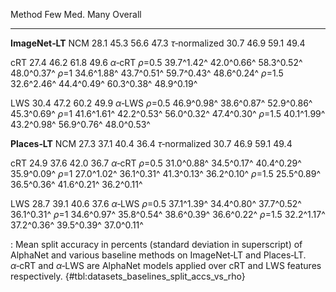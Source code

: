 Method                        Few            Med.            Many         Overall
-----------------  --------------  --------------  --------------  --------------
**ImageNet‑LT**
NCM                          28.1            45.3            56.6            47.3
_τ_‑normalized               30.7            46.9            59.1            49.4
<!--  -->
cRT                          27.4            46.2            61.8            49.6
_α_‑cRT
_ρ_=0.5                39.7^1.42^      42.0^0.66^      58.3^0.52^      48.0^0.37^
_ρ_=1                  34.6^1.88^      43.7^0.51^      59.7^0.43^      48.6^0.24^
_ρ_=1.5                32.6^2.46^      44.4^0.49^      60.3^0.38^      48.9^0.19^
<!--  -->
LWS                          30.4            47.2            60.2            49.9
_α_‑LWS
_ρ_=0.5                46.9^0.98^      38.6^0.87^      52.9^0.86^      45.3^0.69^
_ρ_=1                  41.6^1.61^      42.2^0.53^      56.0^0.32^      47.4^0.30^
_ρ_=1.5                40.1^1.99^      43.2^0.98^      56.9^0.76^      48.0^0.53^
<!--  -->
<!--  -->
**Places‑LT**
NCM                          27.3            37.1            40.4            36.4
_τ_‑normalized               30.7            46.9            59.1            49.4
<!--  -->
cRT                          24.9            37.6            42.0            36.7
_α_‑cRT
_ρ_=0.5                31.0^0.88^      34.5^0.17^      40.4^0.29^      35.9^0.09^
_ρ_=1                  27.0^1.02^      36.1^0.31^      41.3^0.13^      36.2^0.10^
_ρ_=1.5                25.5^0.89^      36.5^0.36^      41.6^0.21^      36.2^0.11^
<!--  -->
LWS                          28.7            39.1            40.6            37.6
_α_‑LWS
_ρ_=0.5                37.1^1.39^      34.4^0.80^      37.7^0.52^      36.1^0.31^
_ρ_=1                  34.6^0.97^      35.8^0.54^      38.6^0.39^      36.6^0.22^
_ρ_=1.5                32.2^1.17^      37.2^0.36^      39.5^0.39^      37.0^0.11^

: Mean split accuracy in percents (standard deviation in superscript) of AlphaNet and various baseline methods on ImageNet‑LT and Places‑LT. _α_‑cRT and _α_‑LWS are AlphaNet models applied over cRT and LWS features respectively. {#tbl:datasets_baselines_split_accs_vs_rho}
